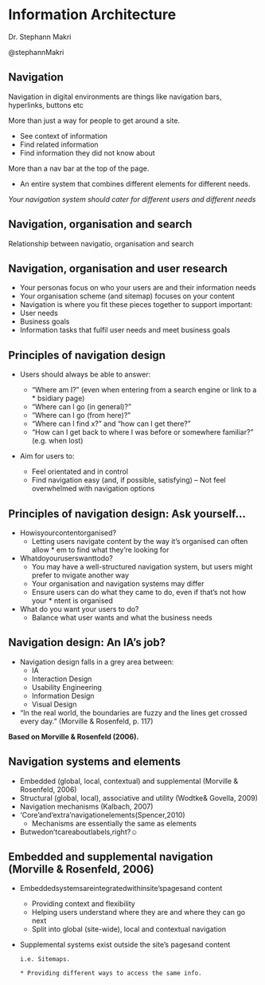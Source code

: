 # Information Architecture

Dr. Stephann Makri

@stephannMakri


## Navigation

Navigation in digital environments are things like navigation bars, hyperlinks, buttons etc

More than just a way for people to get around a site.

* See context of information
* Find related information
* Find information they did not know about

More than a nav bar at the top of the page.

* An entire system that combines different elements for different needs.

_Your navigation system should cater for different users and different needs_


## Navigation, organisation and search

Relationship between navigatio, organisation and search


## Navigation, organisation and user research
* Your personas focus on who your users are and their information needs
* Your organisation scheme (and sitemap) focuses on your content
* Navigation is where you fit these pieces together to support important:
* User needs
* Business goals
* Information tasks that fulfil user needs and meet business goals

## Principles of navigation design

* Users should always be able to answer:
  * “Where am I?” (even when entering from a search engine or link to a   * bsidiary page)
  * “Where can I go (in general)?”
  * “Where can I go (from here)?”
  * “Where can I find x?” and “how can I get there?”
  * “How can I get back to where I was before or somewhere familiar?” (e.g. when lost)

* Aim for users to:
  * Feel orientated and in control
  * Find navigation easy (and, if possible, satisfying) – Not feel overwhelmed with navigation options

## Principles of navigation design: Ask yourself...

* Howisyourcontentorganised?
  * Letting users navigate content by the way it’s organised can often allow * em to find what they’re looking for
* Whatdoyouruserswanttodo?
  * You may have a well-structured navigation system, but users might prefer to nvigate another way
  * Your organisation and navigation systems may differ
  * Ensure users can do what they came to do, even if that’s not how your * ntent is organised
* What do you want your users to do?
  * Balance what user wants and what the business needs

## Navigation design: An IA’s job?

* Navigation design falls in a grey area between:
  * IA
  * Interaction Design
  * Usability Engineering
  * Information Design
  * Visual Design
* “In the real world, the boundaries are fuzzy and the lines get crossed every day.” (Morville & Rosenfeld, p. 117)

__Based on Morville & Rosenfeld (2006).__

## Navigation systems and elements
* Embedded (global, local, contextual) and supplemental (Morville & Rosenfeld, 2006)
* Structural (global, local), associative and utility (Wodtke& Govella, 2009)
* Navigation mechanisms (Kalbach, 2007)
* ‘Core’and‘extra’navigationelements(Spencer,2010)
  * Mechanisms are essentially the same as elements
* Butwedon’tcareaboutlabels,right?☺

## Embedded and supplemental navigation (Morville & Rosenfeld, 2006)
* Embeddedsystemsareintegratedwithinsite’spagesand content
  * Providing context and flexibility
  * Helping users understand where they are and where they can go next
  * Split into global (site-wide), local and contextual navigation
* Supplemental systems exist outside the site’s pagesand content

    ```
    i.e. Sitemaps.

  * Providing different ways to access the same info.
